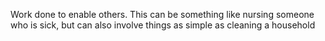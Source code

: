 Work done to enable others. This can be something like nursing someone who is sick, but can also involve things as simple as cleaning a household
